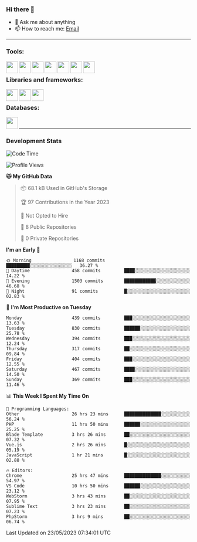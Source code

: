 ### Hi there 👋

- 💬 Ask me about anything
- 📫 How to reach me: [Email]

---

### Tools:
<img align='left' height="32" width="32" src="https://cdn.jsdelivr.net/npm/simple-icons@4.8.0/icons/phpstorm.svg" />
<img align='left' height="32" width="32" src="https://cdn.jsdelivr.net/npm/simple-icons@4.8.0/icons/webstorm.svg" />
<img align='left' height="32" width="32" src="https://cdn.jsdelivr.net/npm/simple-icons@4.8.0/icons/visualstudiocode.svg" />
<img align='left' height="32" width="32" src="https://cdn.jsdelivr.net/npm/simple-icons@4.8.0/icons/sublimetext.svg" />
<img align='left' height="32" width="32" src="https://cdn.jsdelivr.net/npm/simple-icons@4.8.0/icons/laragon.svg" />
<img align='left' height="32" width="32" src="https://cdn.jsdelivr.net/npm/simple-icons@4.8.0/icons/docker.svg" />
<img align='left' height="32" width="32" src="https://cdn.jsdelivr.net/npm/simple-icons@4.8.0/icons/amazonaws.svg" />
<br>

### Libraries and frameworks:
<img align='left' height="32" width="32" src="https://cdn.jsdelivr.net/npm/simple-icons@4.8.0/icons/laravel.svg" />
<img align='left' height="32" width="32" src="https://cdn.jsdelivr.net/npm/simple-icons@4.8.0/icons/vue-dot-js.svg" />
<img align='left' height="32" width="32" src="https://cdn.jsdelivr.net/npm/simple-icons@4.8.0/icons/jquery.svg" />
<br>

### Databases:
<img align='left' height="32" width="32" src="https://cdn.jsdelivr.net/npm/simple-icons@4.8.0/icons/mysql.svg" />
<br>

---
### Development Stats
<!--START_SECTION:waka-->
![Code Time](http://img.shields.io/badge/Code%20Time-1%2C638%20hrs%2014%20mins-blue)

![Profile Views](http://img.shields.io/badge/Profile%20Views-6-blue)

**🐱 My GitHub Data** 

> 📦 68.1 kB Used in GitHub's Storage 
 > 
> 🏆 97 Contributions in the Year 2023
 > 
> 🚫 Not Opted to Hire
 > 
> 📜 8 Public Repositories 
 > 
> 🔑 0 Private Repositories 
 > 
**I'm an Early 🐤** 

```text
🌞 Morning                1168 commits        █████████░░░░░░░░░░░░░░░░   36.27 % 
🌆 Daytime                458 commits         ████░░░░░░░░░░░░░░░░░░░░░   14.22 % 
🌃 Evening                1503 commits        ████████████░░░░░░░░░░░░░   46.68 % 
🌙 Night                  91 commits          █░░░░░░░░░░░░░░░░░░░░░░░░   02.83 % 
```
📅 **I'm Most Productive on Tuesday** 

```text
Monday                   439 commits         ███░░░░░░░░░░░░░░░░░░░░░░   13.63 % 
Tuesday                  830 commits         ██████░░░░░░░░░░░░░░░░░░░   25.78 % 
Wednesday                394 commits         ███░░░░░░░░░░░░░░░░░░░░░░   12.24 % 
Thursday                 317 commits         ██░░░░░░░░░░░░░░░░░░░░░░░   09.84 % 
Friday                   404 commits         ███░░░░░░░░░░░░░░░░░░░░░░   12.55 % 
Saturday                 467 commits         ████░░░░░░░░░░░░░░░░░░░░░   14.50 % 
Sunday                   369 commits         ███░░░░░░░░░░░░░░░░░░░░░░   11.46 % 
```


📊 **This Week I Spent My Time On** 

```text
💬 Programming Languages: 
Other                    26 hrs 23 mins      ██████████████░░░░░░░░░░░   56.24 % 
PHP                      11 hrs 50 mins      ██████░░░░░░░░░░░░░░░░░░░   25.25 % 
Blade Template           3 hrs 26 mins       ██░░░░░░░░░░░░░░░░░░░░░░░   07.32 % 
Vue.js                   2 hrs 26 mins       █░░░░░░░░░░░░░░░░░░░░░░░░   05.19 % 
JavaScript               1 hr 21 mins        █░░░░░░░░░░░░░░░░░░░░░░░░   02.88 % 

🔥 Editors: 
Chrome                   25 hrs 47 mins      ██████████████░░░░░░░░░░░   54.97 % 
VS Code                  10 hrs 50 mins      ██████░░░░░░░░░░░░░░░░░░░   23.12 % 
WebStorm                 3 hrs 43 mins       ██░░░░░░░░░░░░░░░░░░░░░░░   07.95 % 
Sublime Text             3 hrs 23 mins       ██░░░░░░░░░░░░░░░░░░░░░░░   07.23 % 
PhpStorm                 3 hrs 9 mins        ██░░░░░░░░░░░░░░░░░░░░░░░   06.74 % 
```


 Last Updated on 23/05/2023 07:34:01 UTC
<!--END_SECTION:waka-->

[huyviet]: https://huyviet.vn/
[EMAIl]: https://mail.google.com/mail/u/0/?fs=1&tf=cm&source=mailto&to=huynguyenviet0110@gmail.com
